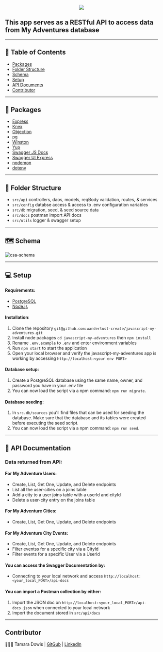 <p align="center"><img src="https://user-images.githubusercontent.com/67713820/209890826-96c8d88e-98b5-4e4b-b59f-d8b0e853287a.png"><br></p>


## This app serves as a RESTful API to access data from My Adventures database


----------

## 📝 Table of Contents

- [Packages](#packages)
- [Folder Structure](#folder_structure)
- [Schema](#schema)
- [Setup](#setup)
- [API Documents](#api-docs)
- [Contributor](#contributor)

----------
## 🎁 Packages <a name = "packages"></a>

- [Express](https://www.npmjs.com/package/express)
- [Knex](https://knexjs.org/guide/)
- [Objection](https://vincit.github.io/objection.js/api/objection/)
- [pg](https://www.npmjs.com/package/pg)
- [Winston](https://www.npmjs.com/package/winston)
- [Yup](https://www.npmjs.com/package/yup)
- [Swagger JS Docs](https://swagger.io/docs/open-source-tools/swagger-ui/usage/installation/)
- [Swagger UI Express](https://swagger.io/docs/open-source-tools/swagger-ui/usage/installation/)
- [nodemon](https://nodemon.io/)
- [dotenv](https://www.npmjs.com/package/dotenv)

----------
## 📂 Folder Structure <a name = "folder_structure"></a>
- `src/api` controllers, daos, models, reqBody validation, routes, & services
- `src/config` databse access & access to .env configuration variables
- `src/db` migration, seed, & seed source data
- `src/docs` postman import API docs
- `src/utils` logger & swagger setup

----------
## 🗺 Schema  <a name = "schema"></a>
![csa-schema](https://user-images.githubusercontent.com/67713820/209966291-29992855-b2c0-4401-86ae-29720e39fb08.png)

----------
## 💻 Setup  <a name = "setup"></a>

#### Requirements:

- [PostgreSQL](https://www.postgresql.org/)
- [Node.js](https://nodejs.org/en/)

#### Installation:

1. Clone the repository `git@github.com:wanderlust-create/javascript-my-adventures.git`
2. Install node packages `cd javascript-my-adventures` then `npm install`
3. Rename `.env.example` to `.env` and enter environment variables
4. Run `npm start` to start the application
5. Open your local browser and verify the javascript-my-adventures app is working by accessing `http://localhost:<your env PORT>`

#### Database setup:

1. Create a PostgreSQL database using the same name, owner, and password you have in your .env file
2. You can now load the script via a npm command: `npm run migrate`. 

#### Database seeding:

1. In `src.db/sources` you'll find files that can be used for seeding the database. Make sure that the database and its tables were created before executing the seed script. 
2. You can now load the script via a npm command: `npm run seed`. 

----------
## 💼 API Documentation  <a name = "api-docs"></a>

### Data returned from API:

#### For My Adventure Users:
- Create, List, Get One, Update, and Delete endpoints
- List all the user-cities on a joins table
- Add a city to a user joins table with a userId and cityId
- Delete a user-city entry on the joins table

#### For My Adventure Cities:
- Create, List, Get One, Update, and Delete endpoints

#### For My Adventure City Events:
- Create, List, Get One, Update, and Delete endpoints
- Filter eventss for a specific city via a CityId
- Filter events for a specific User via a UserId

#### You can access the Swagger Documentation by:
- Connecting to your local network and access `http://localhost:<your_local_PORT>/api-docs`

#### You can import a Postman collection by either:
1. Import the JSON doc on `http://localhost:<your_local_PORT>/api-docs.json` when connected to your local network
2. Import the document stored in `src/api/docs`
----------

## Contributor   <a name = "contributor"></a>
👩🏽‍🎤 Tamara Dowis |  [GitGub](https://github.com/wanderlust-create)  |  [LinkedIn](https://www.linkedin.com/in/tamara-dowis/)
